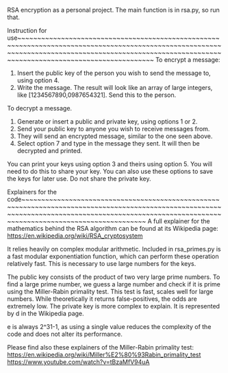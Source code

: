 RSA encryption as a personal project. The main function is in rsa.py, so run that.

Instruction for use~~~~~~~~~~~~~~~~~~~~~~~~~~~~~~~~~~~~~~~~~~~~~~~~~~~~~~~~~~~~~~~~~~~~~~~~~~~~~~~~~~~~~~~~~~~~~~~~~~~~~~~~~~~~~~~~~~~~~~~~~~~~~~~~~~~~~~~~~~~~~~~~~~~~~~~~~~~~~~~~~~~~~~~~~~~~~~~~~~~~~~~~~~~~~~~~~~~~
To encrypt a message:
1. Insert the public key of the person you wish to send the message to, using option 4.
2. Write the message. The result will look like an array of large integers, like [1234567890,0987654321]. Send this to the person.

To decrypt a message.
1. Generate or insert a public and private key, using options 1 or 2.
2. Send your public key to anyone you wish to receive messages from.
3. They will send an encrypted message, similar to the one seen above.
4. Select option 7 and type in the message they sent. It will then be decrypted and printed.

You can print your keys using option 3 and theirs using option 5. You will need to do this to share your key. You can also use these options to save the keys for later use. Do not share the private key.

Explainers for the code~~~~~~~~~~~~~~~~~~~~~~~~~~~~~~~~~~~~~~~~~~~~~~~~~~~~~~~~~~~~~~~~~~~~~~~~~~~~~~~~~~~~~~~~~~~~~~~~~~~~~~~~~~~~~~~~~~~~~~~~~~~~~~~~~~~~~~~~~~~~~~~~~~~~~~~~~~~~~~~~~~~~~~~~~~~~~~~~~~~~~~~~~~~~~~~~~
A full explainer for the mathematics behind the RSA algorithm can be found at its Wikipedia page: https://en.wikipedia.org/wiki/RSA_cryptosystem

It relies heavily on complex modular arithmetic. Included in rsa_primes.py is a fast modular exponentiation function, which can perform these operation relatively fast. This is necessary to use large numbers for the keys.

The public key consists of the product of two very large prime numbers. To find a large prime number, we guess a large number and check if it is prime using the Miller-Rabin primality test. This test is fast, scales well for large numbers. While theoretically it returns false-positives, the odds are extremely low.
The private key is more complex to explain. It is represented by d in the Wikipedia page.

e is always 2^31-1, as using a single value reduces the complexity of the code and does not alter its performance.

Please find also these explainers of the Miller-Rabin primality test:
https://en.wikipedia.org/wiki/Miller%E2%80%93Rabin_primality_test
https://www.youtube.com/watch?v=tBzaMfV94uA
